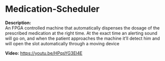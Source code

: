 # Medication-Scheduler

**Description:**
<br/>An FPGA controlled machine that automatically dispenses the dosage of the prescribed medication at the right time. At the exact time an alerting sound will go on, and when the patient approaches the machine it’ll detect him and will open the slot automatically through a moving device

**Video:** https://youtu.be/HPqsYG3El4E
